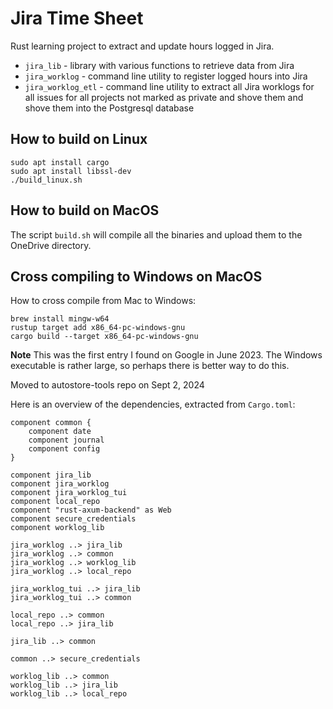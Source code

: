 
# Jira Time Sheet

Rust learning project to extract and update hours logged in Jira.

 * `jira_lib` - library with various functions to retrieve data from Jira
 * `jira_worklog` - command line utility to register logged hours into Jira
 * `jira_worklog_etl` - command line utility to extract all Jira worklogs for all issues for all projects not marked as private and shove them
   and shove them into the Postgresql database

## How to build on Linux

```shell
sudo apt install cargo
sudo apt install libssl-dev
./build_linux.sh
```

## How to build on MacOS

The script `build.sh` will compile all the binaries and upload them
to the OneDrive directory.

## Cross compiling to Windows on MacOS
How to cross compile from Mac to Windows:
```shell
brew install mingw-w64
rustup target add x86_64-pc-windows-gnu
cargo build --target x86_64-pc-windows-gnu
```

**Note** This was the first entry I found on Google in June 2023. The Windows executable
is rather large, so perhaps there is better way to do this.

Moved to autostore-tools repo on Sept 2, 2024

Here is an overview of the dependencies, extracted from `Cargo.toml`:

```plantuml
component common {
    component date
    component journal
    component config
}

component jira_lib
component jira_worklog
component jira_worklog_tui
component local_repo
component "rust-axum-backend" as Web
component secure_credentials
component worklog_lib

jira_worklog ..> jira_lib
jira_worklog ..> common
jira_worklog ..> worklog_lib
jira_worklog ..> local_repo

jira_worklog_tui ..> jira_lib
jira_worklog_tui ..> common

local_repo ..> common
local_repo ..> jira_lib

jira_lib ..> common

common ..> secure_credentials

worklog_lib ..> common
worklog_lib ..> jira_lib
worklog_lib ..> local_repo


```